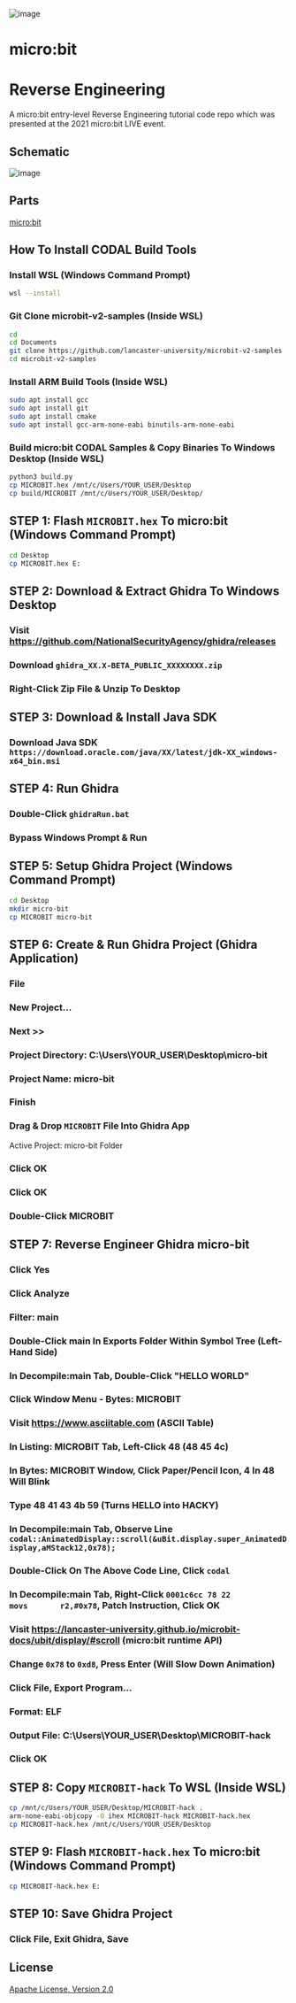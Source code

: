 ![image](https://github.com/mytechnotalent/micro-bit-Reverse-Engineering/blob/main/micro-bit%20Reverse%20Engineering.png?raw=true)

# micro:bit
# Reverse Engineering
A micro:bit entry-level Reverse Engineering tutorial code repo which was presented at the 2021 micro:bit LIVE event.

## Schematic
![image](https://github.com/mytechnotalent/micro-bit-Reverse-Engineering/blob/main/schematic.png?raw=true)

## Parts
[micro:bit](https://microbit.org/buy/?location=US&version=microbitV2)

## How To Install CODAL Build Tools
### Install WSL (Windows Command Prompt)
```bash
wsl --install
```

### Git Clone microbit-v2-samples (Inside WSL)
```bash
cd
cd Documents
git clone https://github.com/lancaster-university/microbit-v2-samples
cd microbit-v2-samples
```

### Install ARM Build Tools (Inside WSL)
```bash
sudo apt install gcc
sudo apt install git
sudo apt install cmake
sudo apt install gcc-arm-none-eabi binutils-arm-none-eabi
```

### Build micro:bit CODAL Samples & Copy Binaries To Windows Desktop (Inside WSL)
```bash
python3 build.py
cp MICROBIT.hex /mnt/c/Users/YOUR_USER/Desktop
cp build/MICROBIT /mnt/c/Users/YOUR_USER/Desktop/
```

## STEP 1: Flash `MICROBIT.hex` To micro:bit (Windows Command Prompt)
```bash
cd Desktop
cp MICROBIT.hex E:
```

## STEP 2: Download & Extract Ghidra To Windows Desktop
### Visit https://github.com/NationalSecurityAgency/ghidra/releases
### Download `ghidra_XX.X-BETA_PUBLIC_XXXXXXXX.zip`
### Right-Click Zip File & Unzip To Desktop

## STEP 3: Download & Install Java SDK
### Download Java SDK `https://download.oracle.com/java/XX/latest/jdk-XX_windows-x64_bin.msi`

## STEP 4: Run Ghidra
### Double-Click `ghidraRun.bat`
### Bypass Windows Prompt & Run

## STEP 5: Setup Ghidra Project (Windows Command Prompt)
```bash
cd Desktop
mkdir micro-bit
cp MICROBIT micro-bit
```

## STEP 6: Create & Run Ghidra Project (Ghidra Application)
### File
### New Project...
### Next >>
### Project Directory: C:\Users\YOUR_USER\Desktop\micro-bit
### Project Name: micro-bit
### Finish
### Drag & Drop `MICROBIT` File Into Ghidra App
Active Project: micro-bit Folder
### Click OK
### Click OK
### Double-Click MICROBIT

## STEP 7: Reverse Engineer Ghidra micro-bit
### Click Yes
### Click Analyze
### Filter: main
### Double-Click main In Exports Folder Within Symbol Tree (Left-Hand Side)
### In Decompile:main Tab, Double-Click "HELLO WORLD"
### Click Window Menu - Bytes: MICROBIT
### Visit https://www.asciitable.com (ASCII Table)
### In Listing: MICROBIT Tab, Left-Click 48 (48 45 4c)
### In Bytes: MICROBIT Window, Click Paper/Pencil Icon, 4 In 48 Will Blink
### Type 48 41 43 4b 59 (Turns HELLO into HACKY)
### In Decompile:main Tab, Observe Line `codal::AnimatedDisplay::scroll(&uBit.display.super_AnimatedDisplay,aMStack12,0x78);`
### Double-Click On The Above Code Line, Click `codal`
### In Decompile:main Tab, Right-Click `0001c6cc 78 22           movs       r2,#0x78`, Patch Instruction, Click OK
### Visit https://lancaster-university.github.io/microbit-docs/ubit/display/#scroll (micro:bit runtime API)
### Change `0x78` to `0xd8`, Press Enter (Will Slow Down Animation)
### Click File, Export Program...
### Format: ELF
### Output File: C:\Users\YOUR_USER\Desktop\MICROBIT-hack
### Click OK

## STEP 8: Copy `MICROBIT-hack` To WSL (Inside WSL)
```bash
cp /mnt/c/Users/YOUR_USER/Desktop/MICROBIT-hack .
arm-none-eabi-objcopy -O ihex MICROBIT-hack MICROBIT-hack.hex
cp MICROBIT-hack.hex /mnt/c/Users/YOUR_USER/Desktop
```

## STEP 9: Flash `MICROBIT-hack.hex` To micro:bit (Windows Command Prompt)
```bash
cp MICROBIT-hack.hex E:
```

## STEP 10: Save Ghidra Project
### Click File, Exit Ghidra, Save

## License
[Apache License, Version 2.0](https://www.apache.org/licenses/LICENSE-2.0)
